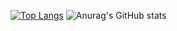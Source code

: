 [![Top Langs](https://github-readme-stats.vercel.app/api/top-langs/?username=iljasbezhanidze&langs_count=8&layout=compact)](https://github.com/anuraghazra/github-readme-stats)
![Anurag's GitHub stats](https://github-readme-stats.vercel.app/api?username=iljasbezhanidze&show_icons=true&theme=radical)
